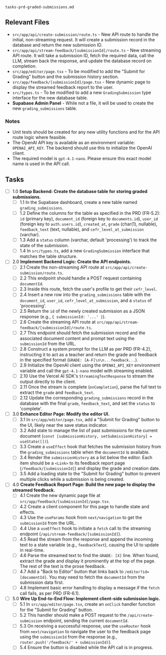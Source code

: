 `tasks-prd-graded-submissions.md`

## Relevant Files

-   `src/app/api/create-submission/route.ts` - New API route to handle the initial, non-streaming request. It will create a submission record in the database and return the new submission ID.
-   `src/app/api/stream-feedback/[submissionId]/route.ts` - New streaming API route. It will take a submission ID, fetch the required data, call the LLM, stream back the response, and update the database record on completion.
-   `src/app/editor/page.tsx` - To be modified to add the "Submit for Grading" button and the submission history section.
-   `src/app/feedback/[submissionId]/page.tsx` - New dynamic page to display the streamed feedback report to the user.
-   `src/types.ts` - To be modified to add a new `GradingSubmission` type interface for the new database table.
-   **Supabase Admin Panel** - While not a file, it will be used to create the new `grading_submissions` table.

### Notes

-   Unit tests should be created for any new utility functions and for the API route logic where feasible.
-   The OpenAI API key is available as an environment variable: `OPENAI_API_KEY`. The backend should use this to initialize the OpenAI client.
-   The required model is `gpt-4.1-nano`. Please ensure this exact model name is used in the API call.

## Tasks

-   [ ] 1.0 **Setup Backend: Create the database table for storing graded submissions.**
    -   [ ] 1.1 In the Supabase dashboard, create a new table named `grading_submissions`.
    -   [ ] 1.2 Define the columns for the table as specified in the PRD (FR-5.2): `id` (primary key), `document_id` (foreign key to `documents.id`), `user_id` (foreign key to `auth.users.id`), `created_at`, `grade` (char(1), nullable), `feedback_text` (text, nullable), and `cefr_level_at_submission` (varchar).
    -   [ ] 1.3 Add a `status` column (varchar, default 'processing') to track the state of the submission.
    -   [ ] 1.4 In `src/types.ts`, add a new `GradingSubmission` interface that matches the table structure.

-   [ ] 2.0 **Implement Backend Logic: Create the API endpoints.**
    -   [ ] 2.1 Create the non-streaming API route at `src/app/api/create-submission/route.ts`.
    -   [ ] 2.2 This endpoint should handle a POST request containing `documentId`.
    -   [ ] 2.3 Inside this route, fetch the user's profile to get their `cefr_level`.
    -   [ ] 2.4 Insert a new row into the `grading_submissions` table with the `document_id`, `user_id`, `cefr_level_at_submission`, and a `status` of 'processing'.
    -   [ ] 2.5 Return the `id` of the newly created submission as a JSON response (e.g., `{ submissionId: '...' }`).
    -   [ ] 2.6 Create the streaming API route at `src/app/api/stream-feedback/[submissionId]/route.ts`.
    -   [ ] 2.7 This endpoint should fetch the submission record and the associated document content and prompt text using the `submissionId` from the URL.
    -   [ ] 2.8 Construct a system prompt for the LLM as per PRD (FR-4.2), instructing it to act as a teacher and return the grade and feedback in the specified format (`GRADE: [A-F]\n\n...feedback...`).
    -   [ ] 2.9 Initialize the OpenAI client using the `OPENAI_API_KEY` environment variable and call the `gpt-4.1-nano` model with streaming enabled.
    -   [ ] 2.10 Use the Vercel AI SDK's `StreamingTextResponse` to stream the output directly to the client.
    -   [ ] 2.11 Once the stream is complete (`onCompletion`), parse the full text to extract the `grade` and `feedback_text`.
    -   [ ] 2.12 Update the corresponding `grading_submissions` record in the database with the final `grade`, `feedback_text`, and set the `status` to 'complete'.

-   [ ] 3.0 **Enhance Editor Page: Modify the editor UI.**
    -   [ ] 3.1 In `src/app/editor/page.tsx`, add a "Submit for Grading" button to the UI, likely near the save status indicator.
    -   [ ] 3.2 Add state to manage the list of past submissions for the current document (`const [submissionHistory, setSubmissionHistory] = useState([])`).
    -   [ ] 3.3 Create a `useEffect` hook that fetches the submission history from the `grading_submissions` table when the `documentId` is available.
    -   [ ] 3.4 Render the `submissionHistory` as a list below the editor. Each item should be a `<Link>` to its feedback report page (`/feedback/[submissionId]`) and display the grade and creation date.
    -   [ ] 3.5 Add a loading state to the "Submit for Grading" button to prevent multiple clicks while a submission is being created.

-   [ ] 4.0 **Create Feedback Report Page: Build the new page to display the streamed feedback.**
    -   [ ] 4.1 Create the new dynamic page file at `src/app/feedback/[submissionId]/page.tsx`.
    -   [ ] 4.2 Create a client component for this page to handle state and effects.
    -   [ ] 4.3 Use the `useParams` hook from `next/navigation` to get the `submissionId` from the URL.
    -   [ ] 4.4 Use a `useEffect` hook to initiate a `fetch` call to the streaming endpoint (`/api/stream-feedback/[submissionId]`).
    -   [ ] 4.5 Read the stream from the response and append the incoming text to a state variable (e.g., `feedbackText`), causing the UI to update in real-time.
    -   [ ] 4.6 Parse the streamed text to find the `GRADE: [X]` line. When found, extract the grade and display it prominently at the top of the page. The rest of the text is the prose feedback.
    -   [ ] 4.7 Add a "Back to Editor" button that links back to `/editor?id=[documentId]`. You may need to fetch the `documentId` from the submission data first.
    -   [ ] 4.8 Implement basic error handling to display a message if the `fetch` call fails, as per PRD (FR-6.1).

-   [ ] 5.0 **Wire Up End-to-End Flow: Implement client-side submission logic.**
    -   [ ] 5.1 In `src/app/editor/page.tsx`, create an `onClick` handler function for the "Submit for Grading" button.
    -   [ ] 5.2 This handler should make a POST request to the `/api/create-submission` endpoint, sending the current `documentId`.
    -   [ ] 5.3 On receiving a successful response, use the `useRouter` hook from `next/navigation` to navigate the user to the feedback page using the `submissionId` from the response (e.g., `router.push('/feedback/' + submissionId)`).
    -   [ ] 5.4 Ensure the button is disabled while the API call is in progress.
